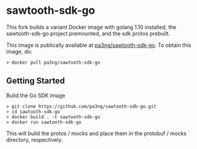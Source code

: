 # sawtooth-sdk-go

This fork builds a variant Docker image with golang 1.10 installed, the sawtooth-sdk-go project premounted, and the sdk protos prebuilt.

This image is publically available at [pa3ng/sawtooth-sdk-go](https://hub.docker.com/r/pa3ng/sawtooth-sdk-go/). To obtain this image, do:

```
> docker pull pa3ng/sawtooth-sdk-go
```

## Getting Started

Build the Go SDK image

```
> git clone https://github.com/pa3ng/sawtooth-sdk-go.git
> cd sawtooth-sdk-go
> docker build . -t sawtooth-sdk-go
> docker run sawtooth-sdk-go
```

This will build the protos / mocks and place them in the protobuf / mocks directory, respectively.
